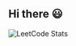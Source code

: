 ## Hi there 😃
![LeetCode Stats](https://leetcard.jacoblin.cool/rajnarayansharma110?theme=dark&ext=contest&border=0&radius=20)
<!--
**RajSharma1902/RajSharma1902** is a ✨ _special_ ✨ repository because its `README.md` (this file) appears on your GitHub profile.

Here are some ideas to get you started:

- 🔭 I’m currently working on ...
- 🌱 I’m currently learning ...
- 👯 I’m looking to collaborate on ...
- 🤔 I’m looking for help with ...
- 💬 Ask me about ...
- 📫 How to reach me: ...
- 😄 Pronouns: ...
- ⚡ Fun fact: ...
-->
